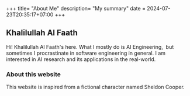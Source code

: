 +++
title= "About Me"
description= "My summary"
date = 2024-07-23T20:35:17+07:00
+++

## Khalilullah Al Faath

Hi! Khalilullah Al Faath's here. What I mostly do is AI Engineering,  but sometimes I procrastinate in software engineering in general. I am interested in AI research and its applications in the real-world.

<!-- ![Khalilullah Al Faath](/images/myself.jpg) -->

### About this website

This website is inspired from a fictional character named Sheldon Cooper.
